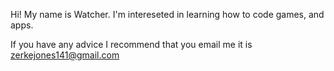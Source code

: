 Hi! My name is Watcher. I'm intereseted in learning how to code games, and apps. 

If you have any advice I recommend that you email me it is zerkejones141@gmail.com
